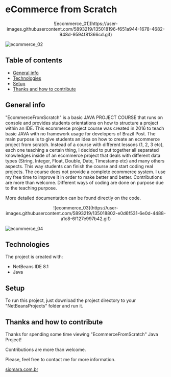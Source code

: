 # eCommerce from Scratch

<p align='center'>
![ecommerce_01](https://user-images.githubusercontent.com/5893219/135018196-f651a944-1678-4682-948d-9594f81366cd.gif)

![ecommerce_02](https://user-images.githubusercontent.com/5893219/135018949-c2339ad4-a21c-47fc-82c3-2d7336e546c6.gif)
</p>

## Table of contents
* [General info](#general-info)
* [Technologies](#technologies)
* [Setup](#setup)
* [Thanks and how to contribute](#thanks-and-how-to-contribute)


## General info
"EcommerceFromScratch" is a basic JAVA PROJECT COURSE that runs on console and provides students orientations on how to structure a project within an IDE.
This ecommerce project course was created in 2016 to teach basic JAVA with no framework usage for developers of Brazil Post.
The main purpose is to give students an idea on how to create an ecommerce project from scratch.
Instead of a course with different lessons (1, 2, 3 etc), each one teaching a certain thing, I decided to put together all separated knowledges inside of an ecommerce project that deals with different data types (String, Integer, Float, Double, Date, Timestamp etc) and many others aspects.
This way students can finish the course and start coding real projects.
The course does not provide a complete ecommerce system. I use my free time to improve it in order to make better and better. Contributions are more than welcome.
Different ways of coding are done on purpose due to the teaching purpose.

More detailed documentation can be found directly on the code.

<!-- IMAGES... -->
<p align='center'>
![ecommerce_03](https://user-images.githubusercontent.com/5893219/135018802-e0d6f531-6e0d-4488-a1c8-6f127e997b42.gif)
  
![ecommerce_04](https://user-images.githubusercontent.com/5893219/135018869-1e3aa576-e4fe-4c2c-9d55-697446feddd4.gif)
</p>

## Technologies
The project is created with:
* NetBeans IDE 8.1
* Java


## Setup
To run this project, just download the project directory to your "NetBeansProjects" folder and run it.


## Thanks and how to contribute
Thanks for spending some time viewing "EcommerceFromScratch" Java Project!

Contributions are more than welcome.

Please, feel free to contact me for more information.

[siomara.com.br](http://www.siomara.com.br)

